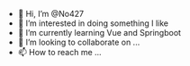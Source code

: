 - 👋 Hi, I’m @No427
- 👀 I’m interested in doing something I like
- 🌱 I’m currently learning Vue and Springboot
- 💞️ I’m looking to collaborate on ...
- 📫 How to reach me ...

<!---
No427/No427 is a ✨ special ✨ repository because its `README.md` (this file) appears on your GitHub profile.
You can click the Preview link to take a look at your changes.
--->
